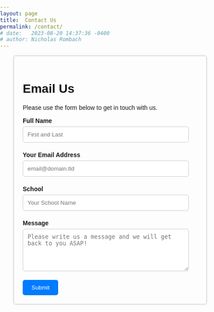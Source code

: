 ```yaml
---
layout: page
title:  Contact Us
permalink: /contact/
# date:   2023-08-20 14:37:36 -0400
# author: Nicholas Rombach
---
```


<html lang="en">
<head>
  <meta charset="UTF-8">
  <meta name="viewport" content="width=device-width, initial-scale=1.0">
  <title>Contact Us</title>
  <style>
    body {
      font-family: Arial, sans-serif;
      margin: 0;
      padding: 0;
    }
    .container {
      max-width: 400px;
      margin: 0 auto;
      padding: 20px;
      border: 1px solid #ccc;
      border-radius: 5px;
      box-shadow: 0px 0px 5px rgba(0, 0, 0, 0.1);
    }
    .fs-frm {
      margin: 0;
    }
    .form-field {
      margin-bottom: 20px;
      width: 95%;
    }
    label {
      display: block;
      margin-bottom: 5px;
      font-weight: bold;
    }
    input[type="text"],
    input[type="email"],
    textarea {
      width: 100%;
      max-width: 100%; /* This adjustment ensures the fields don't exceed the container */
      padding: 10px;
      border: 1px solid #ccc;
      border-radius: 5px;
    }
    textarea {
      resize: vertical;
    }
    .submit-button {
      background-color: #007bff;
      color: #fff;
      border: none;
      border-radius: 5px;
      padding: 10px 20px;
      cursor: pointer;
    }
    .submit-button:hover {
      background-color: #0056b3;
    }
  </style>
</head>
<body>
  <div class="container">
    <h1>Email Us</h1>
    <p>Please use the form below to get in touch with us.</p>
    <form class="fs-frm" id="fs-frm" name="simple-contact-form" accept-charset="utf-8" action="https://formspree.io/f/xwkdovwy" method="post">
      <div class="form-field">
        <label for="full-name">Full Name</label>
        <input type="text" name="name" id="full-name" placeholder="First and Last" required>
      </div>
      <div class="form-field">
        <label for="email-address">Your Email Address</label>
        <input type="email" name="_replyto" id="email-address" placeholder="email@domain.tld" required>
      </div>
      <div class="form-field">
        <label for="school">School</label>
        <input type="text" name="school" id="school" placeholder="Your School Name" required>
      </div>
      <div class="form-field">
        <label for="message">Message</label>
        <textarea rows="5" name="message" id="message" placeholder="Please write us a message and we will get back to you ASAP!" required></textarea>
      </div>
      <input type="hidden" name="_subject" id="email-subject" value="Contact Form Submission">
      <button type="submit" class="submit-button">Submit</button>
    </form>
  </div>
</body>
</html>
